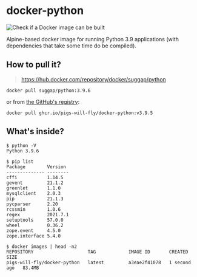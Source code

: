# docker-python
![Check if a Docker image can be built](https://github.com/pigs-will-fly/docker-python/workflows/Check%20if%20a%20Docker%20image%20can%20be%20built/badge.svg)

Alpine-based docker image for running Python 3.9 applications (with dependencies that take some time do be compiled).

## How to pull it?

> https://hub.docker.com/repository/docker/suggap/python

```
docker pull suggap/python:3.9.6
```

or from [the GitHub's registry](https://github.com/pigs-will-fly/docker-python/pkgs/container/docker-python):

```
docker pull ghcr.io/pigs-will-fly/docker-python:v3.9.5
```

## What's inside?

```
$ python -V
Python 3.9.6

$ pip list
Package        Version
-------------- --------
cffi           1.14.5
gevent         21.1.2
greenlet       1.1.0
mysqlclient    2.0.3
pip            21.1.3
pycparser      2.20
rcssmin        1.0.6
regex          2021.7.1
setuptools     57.0.0
wheel          0.36.2
zope.event     4.5.0
zope.interface 5.4.0

$ docker images | head -n2
REPOSITORY                    TAG            IMAGE ID       CREATED        SIZE
pigs-will-fly/docker-python   latest         a3eae2f41078   1 second ago   83.4MB
```
